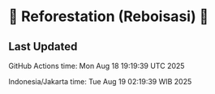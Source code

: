 
# 🌳 Reforestation (Reboisasi) 🌲

## Last Updated

GitHub Actions time: Mon Aug 18 19:19:39 UTC 2025

Indonesia/Jakarta time: Tue Aug 19 02:19:39 WIB 2025
